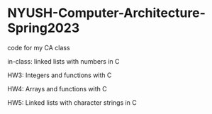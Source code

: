 # NYUSH-Computer-Architecture-Spring2023
code for my CA class

in-class: linked lists with numbers in C

HW3: Integers and functions with C

HW4: Arrays and functions with C

HW5: Linked lists with character strings in C
